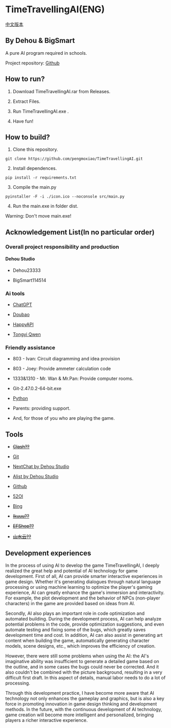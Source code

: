 # TimeTravellingAI(ENG)

[中文版本](README-CN.md)

## By Dehou & BigSmart
A pure AI program required in schools.

Project repository: [Github](https://github.com/pengmoxiao/TimeTravellingAI)

## How to run?
1. Download TimeTravellingAI.rar from Releases.

2. Extract Files.

3. Run TimeTravellingAI.exe .

4. Have fun!

## How to build?
1. Clone this repository.

```
git clone https://github.com/pengmoxiao/TimeTravellingAI.git
```

2. Install dependences.

```
pip install -r requirements.txt
```

3. Compile the main.py
```
pyinstaller -F -i ./icon.ico --noconsole src/main.py
```
4. Run the main.exe in folder dist.

Warning: Don't move main.exe!

## Acknowledgement List(In no particular order)

### Overall project responsibility and production

#### Dehou Studio

- Dehou23333

- BigSmart114514

### Ai tools

- [ChatGPT](https://chatgpt.com)

- [Doubao](https://doubao.com)

- [HappyAPI](https://happyapi.org)

- [Tongyi Qwen](https://tongyi.aliyun.com)

### Friendly assistance

- 803 - Ivan: Circuit diagramming and idea provision

- 803 - Joey: Provide ammeter calculation code

- 1333&1310 - Mr. Wan & Mr.Pan: Provide computer rooms.

- Git-2.47.0.2-64-bit.exe

- [Python](https://www.python.org)

- Parents: providing support.

- And, for those of you who are playing the game.

## Tools

- ~~[Clash??](https://github.com/clash-verge-rev/clash-verge-rev)~~

- [Git](https://git-scm.com/)

- [NextChat by Dehou Studio](https://ai.moxiao.site/)

- [Alist by Dehou Studio](https://alist.moxiao.site/)

- [Github](https://github.com/)

- [52OI](https://52oi.com/)

- [Bing](https://bing.com/)

- ~~[Ikuuu??](https://ikuuu.one/auth/register?code=nBzb)~~

- ~~[EFShop??](https://efshop.cc/)~~

- ~~[山水云??](https://sy.wgkzg.com/#/register?code=fSBMHnnU/)~~

## Development experiences

In the process of using AI to develop the game TimeTravellingAI, I deeply realized the great help and potential of AI technology for game development. First of all, AI can provide smarter interactive experiences in game design. Whether it's generating dialogues through natural language processing or using machine learning to optimize the player's gaming experience, AI can greatly enhance the game's immersion and interactivity. For example, the plot development and the behavior of NPCs (non-player characters) in the game are provided based on ideas from AI.

Secondly, AI also plays an important role in code optimization and automated building. During the development process, AI can help analyze potential problems in the code, provide optimization suggestions, and even automate testing and fixing some of the bugs, which greatly saves development time and cost. In addition, AI can also assist in generating art content when building the game, automatically generating character models, scene designs, etc., which improves the efficiency of creation.

However, there were still some problems when using the AI: the AI's imaginative ability was insufficient to generate a detailed game based on the outline, and in some cases the bugs could never be corrected. And it also couldn't be combined with the picture background, resulting in a very difficult first draft. In this aspect of details, manual labor needs to do a lot of processing.

Through this development practice, I have become more aware that AI technology not only enhances the gameplay and graphics, but is also a key force in promoting innovation in game design thinking and development methods. In the future, with the continuous development of AI technology, game creation will become more intelligent and personalized, bringing players a richer interactive experience.
